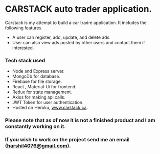 # CARSTACK auto trader application.

Carstack is my attempt to build a car tradre application. It includes the following features.
* A user can register, add, update, and delete ads.
* User can also view ads posted by other users and contact them if interested.

### Tech stack used 
* Node and Express server.
* MongoDb for database.
* Firebase for file storage.
* React , Material-Ui for frontend.
* Redux for state management.
* Axios for making api calls.
* JWT Token for user authentication.
* Hosted on Heroku, www.carstack.ca.

### Please note that as of now it is not a finished product and I am constantly working on it.
### If you wish to work on the project send me an email (harshil4076@gmail.com). 
